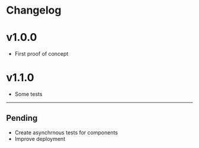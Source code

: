 # Changelog

# v1.0.0

- First proof of concept

# v1.1.0

- Some tests

---

## Pending

- Create asynchrnous tests for components
- Improve deployment
